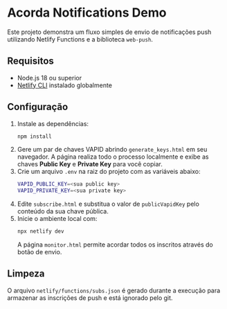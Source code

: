 # Acorda Notifications Demo

Este projeto demonstra um fluxo simples de envio de notificações push utilizando Netlify Functions e a biblioteca `web-push`.

## Requisitos
- Node.js 18 ou superior
- [Netlify CLI](https://docs.netlify.com/cli/get-started/) instalado globalmente

## Configuração
1. Instale as dependências:
   ```bash
   npm install
   ```
2. Gere um par de chaves VAPID abrindo `generate_keys.html` em seu navegador. A página realiza todo o processo localmente e exibe as chaves **Public Key** e **Private Key** para você copiar.
3. Crie um arquivo `.env` na raiz do projeto com as variáveis abaixo:
   ```bash
   VAPID_PUBLIC_KEY=<sua public key>
   VAPID_PRIVATE_KEY=<sua private key>
   ```
4. Edite `subscribe.html` e substitua o valor de `publicVapidKey` pelo conteúdo da sua chave pública.
5. Inicie o ambiente local com:
   ```bash
   npx netlify dev
   ```
   A página `monitor.html` permite acordar todos os inscritos através do botão de envio.

## Limpeza
O arquivo `netlify/functions/subs.json` é gerado durante a execução para armazenar as inscrições de push e está ignorado pelo git.
